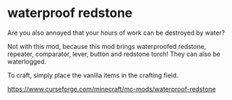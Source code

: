 # waterproof redstone
Are you also annoyed that your hours of work can be destroyed by water?

Not with this mod, because this mod brings waterproofed redstone, repeater, comparator, lever, button and redstone torch! They can also be waterlogged.

To craft, simply place the vanilla items in the crafting field.

 https://www.curseforge.com/minecraft/mc-mods/waterproof-redstone

